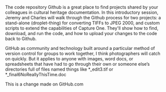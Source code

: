 The code repository Github is a great place to find projects shared by your colleagues in cultural heritage documentation. In this introductory session, Jeremy and Charles will walk through the Github process for two projects: a stand-alone (droplet-thing) for converting TIFFs to JPEG 2000, and custom scripts to extend the capabilities of Capture One. They'll show how to find, download, and run the code, and how to upload your changes to the code back to Github.

GitHub as community and technology built around a particular method of version control for groups to work together, I think photographers will catch on quickly. But it applies to anyone with images, word docs, or spreadsheets that have had to go through their own or someone else’s directories full of files named things like *_edit3.tif or *_final6NoReallyThisTime.doc


This is a change made on GitHub.com
